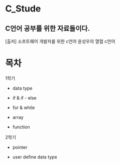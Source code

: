 # C_Stude

## C언어 공부를 위한 자료들이다.

[출처]
소프트웨어 개발자를 위한 c언어
윤성우의 열혈 c언어

# 목차
1학기

  - data type
  
  - if & if - else
  
  - for & while
  
  - array
  
  - function
  
  
2학기

  - pointer
  
  - user define data type
